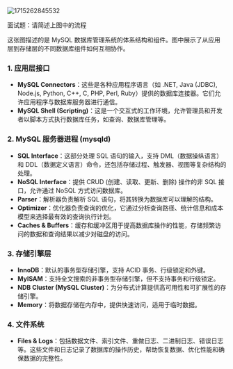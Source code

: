 ![1715262845532](C:\Users\HP\AppData\Roaming\Typora\typora-user-images\1715262845532.png)

面试题：请简述上图中的流程


这张图描述的是 MySQL 数据库管理系统的体系结构和组件。图中展示了从应用层到存储层的不同数据库组件如何互相协作。

### 1. **应用层接口**

- **MySQL Connectors**：这些是各种应用程序语言（如 .NET, Java (JDBC), Node.js, Python, C++, C, PHP, Perl, Ruby）提供的数据库连接器。它们允许应用程序与数据库服务器进行通信。
- **MySQL Shell (Scripting)**：这是一个交互式的工作环境，允许管理员和开发者以脚本方式执行数据库任务，如查询、数据库管理等。

### 2. **MySQL 服务器进程 (mysqld)**

- **SQL Interface**：这部分处理 SQL 语句的输入，支持 DML（数据操纵语言）和 DDL（数据定义语言）命令，还包括存储过程、触发器、视图等复杂结构的处理。
- **NoSQL Interface**：提供 CRUD (创建、读取、更新、删除) 操作的非 SQL 接口，允许通过 NoSQL 方式访问数据库。
- **Parser**：解析器负责解析 SQL 语句，将其转换为数据库可以理解的结构。
- **Optimizer**：优化器负责查询的优化，它通过分析查询路径、统计信息和成本模型来选择最有效的查询执行计划。
- **Caches & Buffers**：缓存和缓冲区用于提高数据库操作的性能，存储频繁访问的数据和查询结果以减少对磁盘的访问。

### 3. **存储引擎层**

- **InnoDB**：默认的事务型存储引擎，支持 ACID 事务、行级锁定和外键。
- **MyISAM**：支持全文搜索的非事务型存储引擎，但不支持事务和行级锁定。
- **NDB Cluster (MySQL Cluster)**：为分布式计算提供高可用性和可扩展性的存储引擎。
- **Memory**：将数据存储在内存中，提供快速访问，适用于临时数据。

### 4. **文件系统**

- **Files & Logs**：包括数据文件、索引文件、重做日志、二进制日志、错误日志等。这些文件和日志记录了数据库的操作历史，帮助恢复数据、优化性能和确保数据的完整性。

